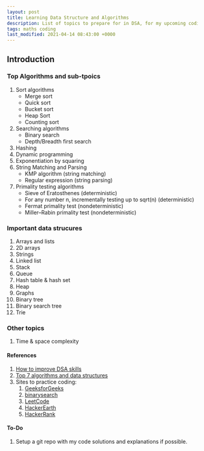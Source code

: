 ```yaml
---
layout: post
title: Learning Data Structure and Algorithms
description: List of topics to prepare for in DSA, for my upcoming coding interviews
tags: maths coding
last_modified: 2021-04-14 08:43:00 +0000
---
```


## Introduction

### Top Algorithms and sub-tpoics

1. Sort algorithms
    * Merge sort
    * Quick sort
    * Bucket sort
    * Heap Sort
    * Counting sort
1. Searching algorithms
    * Binary search
    * Depth/Breadth first search
1. Hashing
1. Dynamic programming
1. Exponentiation by squaring
1. String Matching and Parsing
    * KMP algorithm (string matching)
    * Regular expression (string parsing)
1. Primality testing algorithms
    * Sieve of Eratosthenes (deterministic)
    * For any number n, incrementally testing up to sqrt(n) (deterministic)
    * Fermat primality test (nondeterministic)
    * Miller–Rabin primality test (nondeterministic)


### Important data strucures

1. Arrays and lists
1. 2D arrays
1. Strings
1. Linked list
1. Stack
1. Queue
1. Hash table & hash set
1. Heap
1. Graphs
1. Binary tree
1. Binary search tree
1. Trie


### Other topics

1. Time & space complexity


#### References
1. [How to improve DSA skills](https://www.hackerearth.com/blog/developers/7-steps-to-improve-your-data-structure-and-algorithm-skills/)
1. [Top 7 algorithms and data structures](https://www.hackerearth.com/blog/developers/top-7-algorithms-data-structures-every-programmer-know/)
1. Sites to practice coding:
    1. [GeeksforGeeks](https://www.geeksforgeeks.org/)
    1. [binarysearch](https://binarysearch.com/)
    1. [LeetCode](https://leetcode.com/)
    1. [HackerEarth](https://www.hackerearth.com/)
    1. [HackerRank](https://www.hackerrank.com/)

#### To-Do
1. Setup a git repo with my code solutions and explanations if possible.
